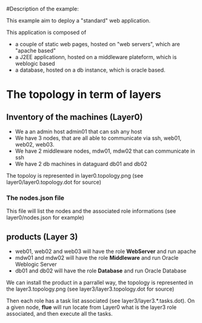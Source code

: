 #Description of the example:

This example aim to deploy a "standard" web application.

This application is composed of
- a couple of static web pages, hosted on "web servers", which are "apache based"
- a J2EE applicationn, hosted on a middleware plateform, which is weblogic based
- a database, hosted on a db instance, which is oracle based.

# The topology in term of layers

## Inventory of the machines (Layer0)
- We a an admin host admin01 that can ssh any host
- We have 3 nodes, that are all able to communicate via ssh, web01, web02, web03.
- We have 2 middleware nodes, mdw01, mdw02 that can communicate in ssh
- We have 2 db machines in dataguard db01 and db02

The topoloy is represented in layer0.topology.png (see layer0/layer0.topology.dot for source)

### The nodes.json file
This file will list the nodes and the associated role informations (see layer0/nodes.json for example)

## products (Layer 3)
- web01, web02 and web03 will have the role **WebServer** and run apache
- mdw01 and mdw02 will have the role **Middleware** and run Oracle Weblogic Server
- db01 and db02 will have the role **Database** and run Oracle Database 

We can install the product in a parrallel way, the topology is represented in the layer3.topology.png (see layer3/layer3.topology.dot for source)

Then each role has a task list associated (see layer3/layer3.\*.tasks.dot).
On a given node, **flue** will run locate from Layer0 what is the layer3 role associated, and then execute all the tasks.

